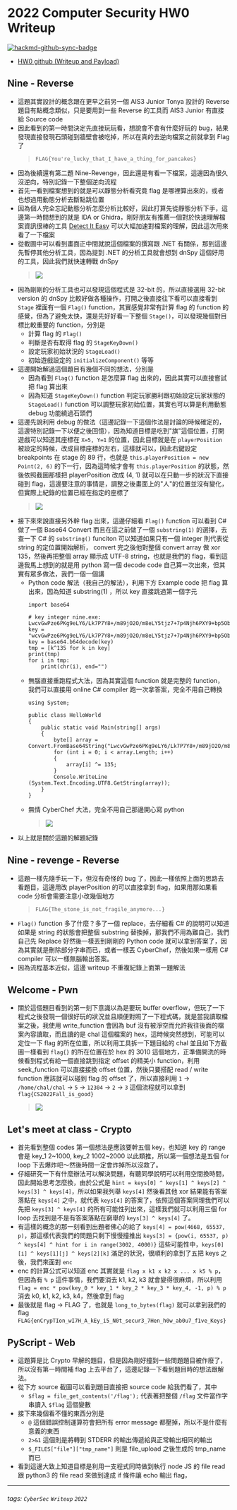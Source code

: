 # 2022 Computer Security HW0 Writeup

[![hackmd-github-sync-badge](https://hackmd.io/XR0SqV3yQI6payYzGW77sw/badge)](https://hackmd.io/XR0SqV3yQI6payYzGW77sw)


* [HW0 github (Writeup and Payload)](https://github.com/fdff87554/Computer-Security-2022/tree/main/Homework-00)

## Nine - Reverse

* 這題其實設計的概念跟在更早之前另一個 AIS3 Junior Tonya 設計的 Reverse 題目有點概念類似，只是要用到一些 Reverse 的工具而 AIS3 Junior 有直接給 Source code
* 因此看到的第一時間決定先直接玩玩看，想說會不會有什麼好玩的 bug，結果發現直接發現石頭碰到牆壁會被吃掉，所以在真的去逆向檔案之前就拿到 Flag 了
    > `FLAG{You're_lucky_that_I_have_a_thing_for_pancakes}`
* 因為後續還有第二題 Nine-Revenge，因此還是有看一下檔案，這邊因為很久沒逆向，特別記錄一下整個逆向流程
* 首先一看到檔案想到的就是可以靜態分析看究竟 flag 是哪裡算出來的，或者也想過用動態分析去斷點跳位置
* 因為個人完全忘記動態分析怎麼分析比較好，因此打算先從靜態分析下手，這邊第一時間想到的就是 IDA or Ghidra，剛好朋友有推薦一個對於快速理解檔案資訊很棒的工具 [Detect It Easy](https://github.com/horsicq/Detect-It-Easy) 可以大幅加速對檔案的理解，因此這次用來看了一下檔案
* 從截圖中可以看到畫面正中間就說這個檔案的撰寫跟 .NET 有關係，那到這邊先暫停其他分析工具，因為提到 .NET 的分析工具就會想到 dnSpy 這個好用的工具，因此我們就快速轉戰 dnSpy
    > ![](https://i.imgur.com/bF9OLQd.png)
* 因為剛剛的分析工具也可以發現這個程式是 32-bit 的，所以直接選用 32-bit version 的 dnSpy 比較好做各種操作，打開之後直接往下看可以直接看到 `Stage` 裡面有一個 `Flag()` function，其實感覺非常有計算 flag 的 function 的感覺，但為了避免太快，還是先好好看一下整個 `Stage()`，可以發現幾個對目標比較重要的 function，分別是
    * 計算 flag 的 `Flag()`
    * 判斷是否有取得 flag 的 `StageKeyDown()`
    * 設定玩家初始狀況的 `StageLoad()`
    * 初始遊戲設定的 `initializeComponent()` 等等
* 這邊開始解過這個題目有幾個不同的想法，分別是
    * 因為看到 `Flag()` function 是怎麼算 flag 出來的，因此其實可以直接嘗試把 flag 算出來
    * 因為知道 `StageKeyDown()` function 判定玩家勝利跟初始設定玩家狀態的 `StageLoad()` function 可以調整玩家初始位置，其實也可以算是利用動態 debug 功能繞過石頭們
* 這邊先說利用 debug 的做法（這邊記錄一下這個作法是討論的時候確定的，這邊特別記錄一下以便之後回憶），因為知道目標是吃到"旗"這個位置，打開遊戲可以知道其座標在 `X=5, Y=1` 的位置，因此目標就是在 `playerPosition` 被設定的時候，改成目標座標的左右，這樣就可以，因此右鍵設定 breakpoints 在 stage 的 89 行，也就是 `this.playerPosition = new Point(2, 6)` 的下一行，因為這時候才會有 `this.playerPosition` 的狀態，然後依照截圖那樣把 playerPosition 改成 (4, 1) 就可以在只動一步的狀況下直接碰到 flag，這邊要注意的事情是，調整之後畫面上的"人"的位置並沒有變化，但實際上紀錄的位置已經在指定的座標了
    > ![](https://i.imgur.com/WBnTLnX.png)
* 接下來來說直接另外幹 flag 出來，這邊仔細看 `Flag()` function 可以看到 C# 做了一個 Base64 Convert 而且在這之前做了一個 `substring(1)` 的選擇，去查一下 C# 的 `substring()` funciton 可以知道如果只有一個 integer 則代表從 string 的定位置開始解析， convert 完之後他對整個 convert array 做 xor 135，然後再把整個 array 顯示成 UTF-8 string，也就是我們的 flag，看到這邊我馬上想到的就是用 python 寫一個 decode code 自己算一次出來，但其實有眾多做法，我們一個一個講
    * Python code 解法（我自己的解法），利用下方 Example code 把 flag 算出來，因為知道 substring(1) ，所以 key 直接跳過第一個字元
        ```python=
        import base64

        # key integer nine.exe: LwcvGwPze6PKg9eLY6/Lk7P7Y8+/m89jO2O/m8eLY5tjz7+7p4Njh6PXY9+bp5Obs4vT6
        key = "wcvGwPze6PKg9eLY6/Lk7P7Y8+/m89jO2O/m8eLY5tjz7+7p4Njh6PXY9+bp5Obs4vT6"
        key = base64.b64decode(key)
        tmp = [k^135 for k in key]
        print(tmp)
        for i in tmp:
            print(chr(i), end="")
        ```
    * 無腦直接重跑程式大法，因為其實這個 function 就是完整的 function，我們可以直接用 online C# compiler 跑一次拿答案，完全不用自己轉換
        ```csharp=
        using System;

        public class HelloWorld
        {
            public static void Main(string[] args)
            {
                byte[] array = Convert.FromBase64String("LwcvGwPze6PKg9eLY6/Lk7P7Y8+/m89jO2O/m8eLY5tjz7+7p4Njh6PXY9+bp5Obs4vT6".Substring(1));
                for (int i = 0; i < array.Length; i++)
                {
                    array[i] ^= 135;
                }
                Console.WriteLine (System.Text.Encoding.UTF8.GetString(array));
            }
        }
        ```
    * 無情 CyberChef 大法，完全不用自己那邊開心寫 python
        > ![](https://i.imgur.com/N5w6lHW.png)
* 以上就是關於這題的解題紀錄

## Nine - revenge - Reverse

* 這題一樣先隨手玩一下，但沒有奇怪的 bug 了，因此一樣依照上面的思路去看題目，這邊用改 playerPosition 的可以直接拿到 flag，如果用那如果看 code 分析會需要注意小改幾個地方
    > `FLAG{The_stone_is_not_fragile_anymore...}`
* `Flag()` function 多了什麼？多了一個 replace，去仔細看 C# 的說明可以知道如果是 string 的狀態會把整個 substring 替換掉，那我們不用為難自己，我們自己先 Replace 好然後一樣丟到剛剛的 Python code 就可以拿到答案了，因為其實就是刪除部分字串而已，或者一樣丟 CyberChef，然後如果一樣用 C# compiler 可以一樣無腦輸出答案。
* 因為流程基本近似，這邊 writeup 不重複紀錄上面第一題解法

## Welcome - Pwn

* 關於這個題目看到的第一刻下意識以為是要玩 buffer overflow，但玩了一下程式之後發現一個很好玩的狀況並且順便對照了一下程式碼，就是當我讀取檔案之後，我使用 write_function 會因為 buf 沒有被淨空而允許我往後面的檔案內容讀取，而且讀的是 chal 這個檔案的 hex，這時候突然想到，可能可以定位一下 flag 的所在位置，所以利用工具拆一下題目給的 chal 並且如下方截圖一樣看到 `flag{}` 的所在位置在於 hex 的 3010 這個地方，正準備開洗的時候看到程式有給一個直接跳到指定 offset 的精美小 function，利用 seek_function 可以直接接換 offset 位置，然後只要搭配 read / write function 應該就可以碰到 flag 的 offset 了，所以直接利用 `1` -> `/home/chal/chal` -> `5` -> `12304` -> `2` -> `3` 這個流程就可以拿到 `flag{CS2022Fall_is_good}`
    > ![](https://i.imgur.com/mGtMg5z.png)

## Let's meet at class - Crypto

* 首先看到整個 codes 第一個想法是應該要幹五個 key，也知道 key 的 range 會是 key_1 2~1000, key_2 1002~2000 以此類推，所以第一個想法是五個 for loop 下去爆炸吧～然後時間一定會炸掉所以沒救了。
* 仔細研究一下有什麼辦法可以解決問題，有聽同學說明可以利用空間換時間，因此開始思考怎麼換，由於公式是 `hint = keys[0] ^ keys[1] ^ keys[2] ^ keys[3] ^ keys[4]`，所以如果我列舉 `keys[4]` 然後看其他 xor 結果能有答案落點在 `keys[4]` 之中，就代表 `keys[4]` 的答案了，依照這個答案同理我們可以先把 `keys[3] ^ keys[4]` 的所有可能性列出來，這樣我們就可以利用三個 for loop 去找到是不是有答案落點在窮舉的 `keys[3] ^ keys[4]` 了。
* 有這樣的概念的那一刻看到出題者佛心的給了 `keys[4] = pow(4668, 65537, p)`，那這樣代表我們的問題只剩下慢慢撞推出 `keys[3] = {pow(i, 65537, p) ^ keys[4] ^ hint for i in range(3002, 4000)}` 這些可能性中，`keys[0][i] ^ keys[1][j] ^ keys[2][k]` 滿足的狀況，很順利的拿到了五把 keys 之後，我們來面對 `enc`
* enc 的計算公式可以知道 enc 其實就是 `flag x k1 x k2 x ... x k5 % p`，但因為有 `% p` 這件事情，我們要消去 k1, k2, k3 就會變得很麻煩，所以利用 `flag = enc * pow(key_0 * key_1 * key_2 * key_3 * key_4, -1, p) % p` 消去 k0, k1, k2, k3, k4，然後拿到 flag
* 最後就是 flag -> FLAG 了，也就是 `long_to_bytes(flag)` 就可以拿到我們的 flag `FLAG{enCrypTIon_wI7H_A_kEy_i5_N0t_secur3_7Hen_h0w_ab0u7_f1ve_Keys}`

## PyScript - Web

* 這題算是比 Crypto 早解的題目，但是因為剛好撞到一些問題題目被作廢了，所以沒有第一時間補 flag 上去平台了，這邊記錄一下看到題目時的想法跟解法。
* 從下方 source 截圖可以看到題目直接把 source code 給我們看了，其中
    * `$flag = file_get_contents('/flag');` 代表著把整個 `/flag` 文件當作字串讀入 `$flag` 這個變數
* 接下來幾個看不懂的東西分別是 
    * `@` 這個錯誤控制運算符會把所有 error message 都壓掉，所以不是什麼有意義的東西
    * `2>&1` 這個則是將轉到 STDERR 的輸出傳遞給與正常輸出相同的輸出
    * `$_FILES["file"]["tmp_name"]` 則是 file_upload 之後生成的 tmp_name 而已
* 看到這邊大致上知道目標是利用一支程式同時做到執行 node JS 的 file read 跟 python3 的 file read 來做到達成 if 條件讓 echo 輸出 flag，


---
###### tags: `CyberSec` `Writeup` `2022`

<style>
.navbar-brand::after { content: " × Crazyfire Lee"; }
</style>